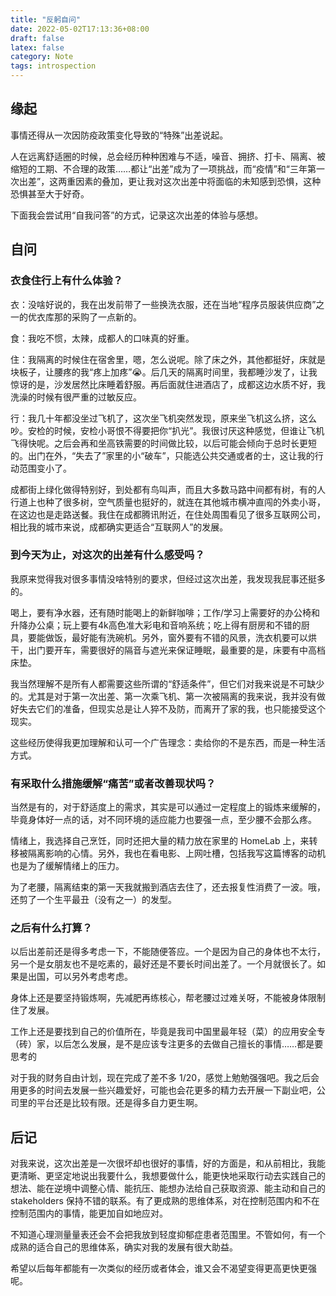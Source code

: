 ```yaml
---
title: "反躬自问"
date: 2022-05-02T17:13:36+08:00
draft: false
latex: false
category: Note
tags: introspection
---
```



## 缘起

事情还得从一次因防疫政策变化导致的“特殊”出差说起。

人在远离舒适圈的时候，总会经历种种困难与不适，噪音、拥挤、打卡、隔离、被缩短的工期、不合理的政策……都让“出差”成为了一项挑战，而“疫情”和“三年第一次出差”，这两重因素的叠加，更让我对这次出差中将面临的未知感到恐惧，这种恐惧甚至大于好奇。

下面我会尝试用“自我问答”的方式，记录这次出差的体验与感想。


## 自问


### 衣食住行上有什么体验？

衣：没啥好说的，我在出发前带了一些换洗衣服，还在当地“程序员服装供应商”之一的优衣库那的采购了一点新的。

食：我吃不惯，太辣，成都人的口味真的好重。

住：我隔离的时候住在宿舍里，嗯，怎么说呢。除了床之外，其他都挺好，床就是块板子，让腰疼的我“疼上加疼”😭。后几天的隔离时间里，我都睡沙发了，让我惊讶的是，沙发居然比床睡着舒服。再后面就住进酒店了，成都这边水质不好，我洗澡的时候有很严重的过敏反应。

行：我几十年都没坐过飞机了，这次坐飞机突然发现，原来坐飞机这么挤，这么吵。安检的时候，安检小哥恨不得要把你“扒光”。我很讨厌这种感觉，但谁让飞机飞得快呢。之后会再和坐高铁需要的时间做比较，以后可能会倾向于总时长更短的。出门在外，“失去了”家里的小“破车”，只能选公共交通或者的士，这让我的行动范围变小了。

成都街上绿化做得特别好，到处都有鸟叫声，而且大多数马路中间都有树，有的人行道上也种了很多树，空气质量也挺好的，就连在其他城市横冲直闯的外卖小哥，在这边也是走路送餐。我住在成都腾讯附近，在住处周围看见了很多互联网公司，相比我的城市来说，成都确实更适合“互联网人”的发展。


### 到今天为止，对这次的出差有什么感受吗？

我原来觉得我对很多事情没啥特别的要求，但经过这次出差，我发现我屁事还挺多的。

喝上，要有净水器，还有随时能喝上的新鲜咖啡；工作/学习上需要好的办公椅和升降办公桌；玩上要有4k高色准大彩电和音响系统；吃上得有厨房和不错的厨具，要能做饭，最好能有洗碗机。另外，窗外要有不错的风景，洗衣机要可以烘干，出门要开车，需要很好的隔音与遮光来保证睡眠，最重要的是，床要有中高档床垫。

我当然理解不是所有人都需要这些所谓的“舒适条件”，但它们对我来说是不可缺少的。尤其是对于第一次出差、第一次乘飞机、第一次被隔离的我来说，我并没有做好失去它们的准备，但现实总是让人猝不及防，而离开了家的我，也只能接受这个现实。

这些经历使得我更加理解和认可一个广告理念：卖给你的不是东西，而是一种生活方式。


### 有采取什么措施缓解“痛苦”或者改善现状吗？

当然是有的，对于舒适度上的需求，其实是可以通过一定程度上的锻炼来缓解的，毕竟身体好一点的话，对不同环境的适应能力也要强一点，至少腰不会那么疼。

情绪上，我选择自己烹饪，同时还把大量的精力放在家里的 HomeLab 上，来转移被隔离影响的心情。另外，我也在看电影、上网吐槽，包括我写这篇博客的动机也是为了缓解情绪上的压力。

为了老腰，隔离结束的第一天我就搬到酒店去住了，还去报复性消费了一波。哦，还剪了一个生平最丑（没有之一）的发型。


### 之后有什么打算？

以后出差前还是得多考虑一下，不能随便答应。一个是因为自己的身体也不太行，另一个是女朋友也不是吃素的，最好还是不要长时间出差了。一个月就很长了。如果是出国，可以另外考虑考虑。

身体上还是要坚持锻炼啊，先减肥再练核心，帮老腰过过难关呀，不能被身体限制住了发展。

工作上还是要找到自己的价值所在，毕竟是我司中国里最年轻（菜）的应用安全专（砖）家，以后怎么发展，是不是应该专注更多的去做自己擅长的事情……都是要思考的

对于我的财务自由计划，现在完成了差不多 1/20，感觉上勉勉强强吧。我之后会用更多的时间去发展一些兴趣爱好，可能也会花更多的精力去开展一下副业吧，公司里的平台还是比较有限。还是得多自力更生啊。


## 后记

对我来说，这次出差是一次很坏却也很好的事情，好的方面是，和从前相比，我能更清晰、更坚定地说出我要什么，我想要做什么，能更快地采取行动去实践自己的想法、能在逆境中调整心情、能抗压、能想办法给自己获取资源、能主动和自己的 stakeholders 保持不错的联系。有了更成熟的思维体系，对在控制范围内和不在控制范围内的事情，能更加自如地应对。

不知道心理测量量表还会不会把我放到轻度抑郁症患者范围里。不管如何，有一个成熟的适合自己的思维体系，确实对我的发展有很大助益。

希望以后每年都能有一次类似的经历或者体会，谁又会不渴望变得更高更快更强呢。